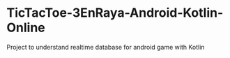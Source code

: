 # TicTacToe-3EnRaya-Android-Kotlin-Online
Project to understand realtime database for android game with Kotlin
